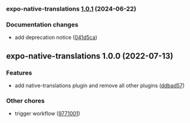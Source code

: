 ### expo-native-translations [1.0.1](https://github.com/abumalick/expo-config-plugins/compare/expo-native-translations@1.0.0...expo-native-translations@1.0.1) (2024-06-22)


### Documentation changes

* add deprecation notice ([041d5ca](https://github.com/abumalick/expo-config-plugins/commit/041d5ca966b7fb04caa652d3e1f5d70687eaa978))

## expo-native-translations 1.0.0 (2022-07-13)


### Features

* add native-translations plugin and remove all other plugins ([ddbad57](https://github.com/abumalick/expo-config-plugins/commit/ddbad57bf2c01c059e44a55eacc4e3d867f3ff6e))


### Other chores

* trigger workflow ([9771001](https://github.com/abumalick/expo-config-plugins/commit/9771001c37b28abc77c018c7e8954c6720aa2a17))
